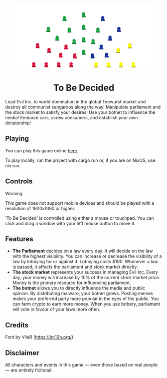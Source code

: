 <div align="Center">
    <img src="pictures/to-be-decided.png">
    <h1>To Be Decided</h1>
</div>

Lead Evil Inc. to world domination in the global Teewurst market and destroy all communist kangaroos along the way! 
Manipulate parliament and the stock market to satisfy your desires! Use your botnet to influence the media! Embrace cars, screw consumers, and establish your own dictatorship!


Playing
-------

You can play this game online [here](https://geldwaschbar.github.io/to-be-decided/).

To play locally, run the project with cargo run or, if you are on NixOS, use nix run.

Controls
--------

> [!WARNING]
> This game does not support mobile devices and should be played with a resolution of 1920x1080 or higher.

'To Be Decided' is controlled using either a mouse or touchpad. You can click and drag a window with your left mouse button to move it.

Features
--------

- **The Parliament** decides on a law every day. It will decide on the law with the highest visibility. You can increase or decrease the visibility of a law by lobbying for or against it. Lobbying costs $100. Whenever a law is passed, it affects the parliament and stock market directly.
- **The stock market** represents your success in managing Evil Inc. Every day, your money will increase by 10% of the current stock market price. Money is the primary resource for influencing parliament.
- **The botnet** allows you to directly influence the media and public opinion. By distributing malware, your botnet grows. Posting memes makes your preferred party more popular in the eyes of the public. You can farm crypto to earn more money. When you use bribery, parliament will vote in favour of your laws more often.

Credits
-------

Font by VileR (https://int10h.org/)

Disclaimer
----------

All characters and events in this game — even those based on real people — are entirely fictional.
